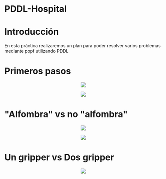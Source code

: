 # PDDL-Hospital

# Introducción 
En esta práctica realizaremos un plan para poder resolver varios problemas mediante popf utilizando PDDL

# Primeros pasos

<p align="center">
<img src="https://user-images.githubusercontent.com/73492480/161593453-e072a73c-3d9f-45f1-a2d3-13295b40ad55.png"> 
</p align>
 
<p align="center">
<img src="https://user-images.githubusercontent.com/73492480/161577917-8088d321-5a95-49ab-9c93-cccb2e329d8a.png"> 
</p align>

# "Alfombra" vs no "alfombra"

<p align="center">
<img src="https://user-images.githubusercontent.com/73492480/161579991-f2cb8d45-92d3-4f77-a784-e65674a71028.png"> 
</p align>

<p align="center">
<img src="https://user-images.githubusercontent.com/73492480/161580186-95b8d10d-c811-48b9-a249-18723d34c5f7.png"> 
</p align>

# Un gripper vs Dos gripper 

<p align="center">
<img src="https://user-images.githubusercontent.com/73492480/161581649-a76820e3-3655-4477-896e-5eafa8d090cb.png"> 
</p align>

